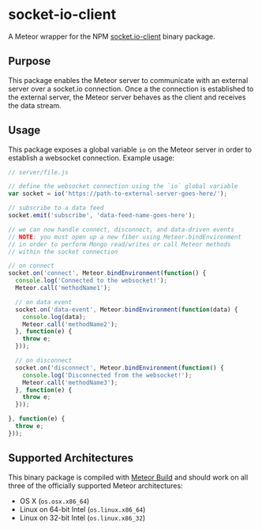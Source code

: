 # socket-io-client
A Meteor wrapper for the NPM [socket.io-client](https://www.npmjs.org/package/socket.io-client) binary package.

## Purpose
This package enables the Meteor server to communicate with an external server over a socket.io connection. Once a the connection is established to the external server, the Meteor server behaves as the client and receives the data stream.

## Usage
This package exposes a global variable `io` on the Meteor server in order to establish a websocket connection. Example usage:

```javascript
// server/file.js

// define the websocket connection using the `io` global variable
var socket = io('https://path-to-external-server-goes-here/');

// subscribe to a data feed
socket.emit('subscribe', 'data-feed-name-goes-here');

// we can now handle connect, disconnect, and data-driven events
// NOTE: you must open up a new fiber using Meteor.bindEnvironment
// in order to perform Mongo read/writes or call Meteor methods
// within the socket connection

// on connect
socket.on('connect', Meteor.bindEnvironment(function() {
  console.log('Connected to the websocket!');
  Meteor.call('methodName1');

  // on data event
  socket.on('data-event', Meteor.bindEnvironment(function(data) {
    console.log(data);
    Meteor.call('methodName2');
  }, function(e) {
    throw e;
  }));

  // on disconnect
  socket.on('disconnect', Meteor.bindEnvironment(function() {
    console.log('Disconnected from the websocket!');
    Meteor.call('methodName3');
  }, function(e) {
    throw e;
  }));

}, function(e) {
  throw e;
}));
```

## Supported Architectures
This binary package is compiled with [Meteor Build](https://www.meteor.com/services/build) and should work on all three of the officially supported Meteor architectures:
- OS X (`os.osx.x86_64`)
- Linux on 64-bit Intel (`os.linux.x86_64`)
- Linux on 32-bit Intel (`os.linux.x86_32`)